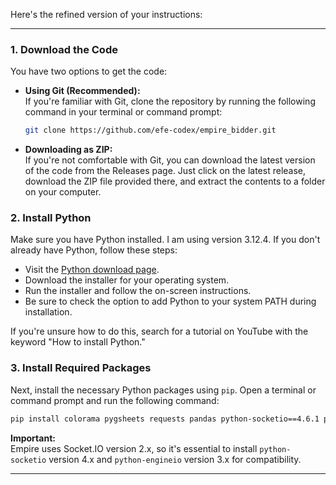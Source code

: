 Here's the refined version of your instructions:

---

### 1. Download the Code

You have two options to get the code:

- **Using Git (Recommended):**  
  If you're familiar with Git, clone the repository by running the following command in your terminal or command prompt:

  ```bash
  git clone https://github.com/efe-codex/empire_bidder.git
  ```

- **Downloading as ZIP:**  
  If you're not comfortable with Git, you can download the latest version of the code from the Releases page. Just click on the latest release, download the ZIP file provided there, and extract the contents to a folder on your computer.

### 2. Install Python

Make sure you have Python installed. I am using version 3.12.4. If you don't already have Python, follow these steps:

- Visit the [Python download page](https://www.python.org/downloads/).
- Download the installer for your operating system.
- Run the installer and follow the on-screen instructions.
- Be sure to check the option to add Python to your system PATH during installation.

If you're unsure how to do this, search for a tutorial on YouTube with the keyword "How to install Python."

### 3. Install Required Packages

Next, install the necessary Python packages using `pip`. Open a terminal or command prompt and run the following command:

```bash
pip install colorama pygsheets requests pandas python-socketio==4.6.1 python-engineio==3.14.2
```

**Important:**  
Empire uses Socket.IO version 2.x, so it's essential to install `python-socketio` version 4.x and `python-engineio` version 3.x for compatibility.

---
